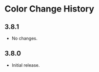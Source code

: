 Color Change History
====================

3.8.1
-----

* No changes.

3.8.0
-----

* Initial release.

